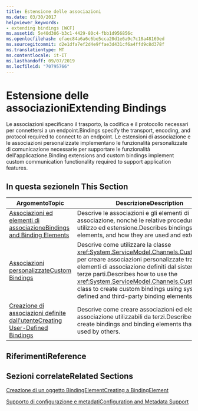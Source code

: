 ```yaml
---
title: Estensione delle associazioni
ms.date: 03/30/2017
helpviewer_keywords:
- extending bindings [WCF]
ms.assetid: 5e40d306-b3c1-4429-80c4-fbb1d956856c
ms.openlocfilehash: efaec84a6a6c6be5cca20d1e6a9c7c18a48169ed
ms.sourcegitcommit: d2e1dfa7ef2d4e9ffae3d431cf6a4ffd9c8d378f
ms.translationtype: MT
ms.contentlocale: it-IT
ms.lasthandoff: 09/07/2019
ms.locfileid: "70795766"
---
```

# <a name="extending-bindings"></a><span data-ttu-id="62099-102">Estensione delle associazioni</span><span class="sxs-lookup"><span data-stu-id="62099-102">Extending Bindings</span></span>
<span data-ttu-id="62099-103">Le associazioni specificano il trasporto, la codifica e il protocollo necessari per connettersi a un endpoint.</span><span class="sxs-lookup"><span data-stu-id="62099-103">Bindings specify the transport, encoding, and protocol required to connect to an endpoint.</span></span> <span data-ttu-id="62099-104">Le estensioni di associazione e le associazioni personalizzate implementano le funzionalità personalizzate di comunicazione necessarie per supportare le funzionalità dell'applicazione.</span><span class="sxs-lookup"><span data-stu-id="62099-104">Binding extensions and custom bindings implement custom communication functionality required to support application features.</span></span>  
  
## <a name="in-this-section"></a><span data-ttu-id="62099-105">In questa sezione</span><span class="sxs-lookup"><span data-stu-id="62099-105">In This Section</span></span>  
  
|<span data-ttu-id="62099-106">Argomento</span><span class="sxs-lookup"><span data-stu-id="62099-106">Topic</span></span>|<span data-ttu-id="62099-107">Descrizione</span><span class="sxs-lookup"><span data-stu-id="62099-107">Description</span></span>|  
|-----------|-----------------|  
|[<span data-ttu-id="62099-108">Associazioni ed elementi di associazione</span><span class="sxs-lookup"><span data-stu-id="62099-108">Bindings and Binding Elements</span></span>](bindings-and-binding-elements.md)|<span data-ttu-id="62099-109">Descrive le associazioni e gli elementi di associazione, nonché le relative procedure di utilizzo ed estensione.</span><span class="sxs-lookup"><span data-stu-id="62099-109">Describes bindings, binding elements, and how they are used and extended.</span></span>|  
|[<span data-ttu-id="62099-110">Associazioni personalizzate</span><span class="sxs-lookup"><span data-stu-id="62099-110">Custom Bindings</span></span>](custom-bindings.md)|<span data-ttu-id="62099-111">Descrive come utilizzare la classe <xref:System.ServiceModel.Channels.CustomBinding> per creare associazioni personalizzate tramite elementi di associazione definiti dal sistema e di terze parti.</span><span class="sxs-lookup"><span data-stu-id="62099-111">Describes how to use the <xref:System.ServiceModel.Channels.CustomBinding> class to create custom bindings using system-defined and third-party binding elements.</span></span>|  
|[<span data-ttu-id="62099-112">Creazione di associazioni definite dall'utente</span><span class="sxs-lookup"><span data-stu-id="62099-112">Creating User-Defined Bindings</span></span>](creating-user-defined-bindings.md)|<span data-ttu-id="62099-113">Descrive come creare associazioni ed elementi di associazione utilizzabili da terzi.</span><span class="sxs-lookup"><span data-stu-id="62099-113">Describes how to create bindings and binding elements that can be used by others.</span></span>|  
  
## <a name="reference"></a><span data-ttu-id="62099-114">Riferimenti</span><span class="sxs-lookup"><span data-stu-id="62099-114">Reference</span></span>  
  
## <a name="related-sections"></a><span data-ttu-id="62099-115">Sezioni correlate</span><span class="sxs-lookup"><span data-stu-id="62099-115">Related Sections</span></span>  
 [<span data-ttu-id="62099-116">Creazione di un oggetto BindingElement</span><span class="sxs-lookup"><span data-stu-id="62099-116">Creating a BindingElement</span></span>](creating-a-bindingelement.md)  
  
 [<span data-ttu-id="62099-117">Supporto di configurazione e metadati</span><span class="sxs-lookup"><span data-stu-id="62099-117">Configuration and Metadata Support</span></span>](configuration-and-metadata-support.md)
